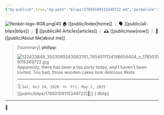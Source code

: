 ```yaml
---
{"dg-publish":true,"dg-path":"blips/17850109115349722.md","permalink":"/blips/17850109115349722/","title":"philipp on instagram @ 2020-10-24"}
---
```



<div class="transclusion internal-embed is-loaded"><div class="markdown-embed">




![flenker-logo-RGB.png|40](/img/user/attachments/flenker-logo-RGB.png)
🏠 [[public/Index\|home]]  ⋮ 🗣️ [[public/all-blips\|blips]] ⋮  📝 [[public/All Articles\|articles]]  ⋮ 🕰️ [[public/now\|now]] ⋮ 🪪 [[public/About Me\|about me]]


</div></div>


> [!summary] **philipp**:
>
> ![122423848_3503089243083761_7654511134198656404_n_17850109115349722.jpg](/img/user/attachments/122423848_3503089243083761_7654511134198656404_n_17850109115349722.jpg)
> Apparently, there has been a tea party today, and I haven't been invited. Too bad, those wooden cakes look delicious #kids
> - - -
>
> 🗓️ <code>Sat, Oct 24, 2020</code>  · ✏️ <code> Fri, May 2, 2025</code>  · [[public/blips/17850109115349722\|🔗]]
{ #blip}


- - -

 👾
